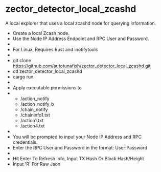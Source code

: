 # zector_detector_local_zcashd
A local explorer that uses a local zcashd node for querying information.

* Create a local Zcash node.
* Use the Node IP Address Endpoint and RPC User and Password.
* 
* For Linux, Requires Rust and inotifytools
*
* git clone https://github.com/autotunafish/zector_detector_local_zcashd.git
* cd zector_detector_local_zcashd
* cargo run
* 
* Apply executable permissions to
* * /action_notify
  * /action_notify_b
  * /chain_notify
  * /chaininfo1.txt
  * /action1.txt
  * /action4.txt
* 
* You will be prompted to input your Node IP Address and RPC credentials.
* Enter the RPC User and Password in the format: User:Password
* 
* Hit Enter To Refresh Info, Input TX Hash Or Block Hash/Height
* Input 'R' For Raw Json
